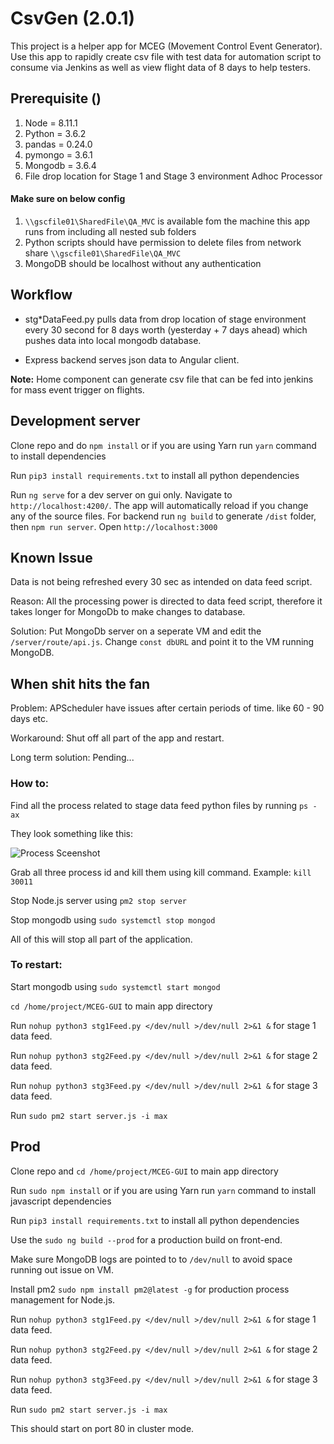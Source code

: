 # CsvGen (2.0.1)

This project is a helper app for MCEG (Movement Control Event Generator). Use this app to rapidly create csv file with test data for automation script to consume via Jenkins as well as view flight data of 8 days to help testers.
## Prerequisite ()
1. Node = 8.11.1
2. Python = 3.6.2
3. pandas = 0.24.0
4. pymongo = 3.6.1
5. Mongodb = 3.6.4
6. File drop location for Stage 1 and Stage 3 environment Adhoc Processor
#### Make sure on below config
 1. `\\gscfile01\SharedFile\QA_MVC` is available fom the machine this app runs from including all nested sub folders
 2. Python scripts should have permission to delete files from network share `\\gscfile01\SharedFile\QA_MVC`
 3. MongoDB should be localhost without any authentication

 
## Workflow

 - stg*DataFeed.py  pulls data from drop location of stage environment every 30 second for 8 days worth (yesterday + 7 days ahead) which pushes data into local mongodb database.

 - Express backend serves json data to Angular client.

**Note:** Home component can generate csv file that can be fed into jenkins for mass event trigger on flights.



## Development server

Clone repo and do `npm install` or if you are using Yarn run `yarn` command to install dependencies

Run `pip3 install requirements.txt` to install all python dependencies

Run `ng serve` for a dev server on gui only. Navigate to `http://localhost:4200/`. The app will automatically reload if you change any of the source files.
For backend run `ng build` to generate `/dist` folder, then `npm run server`. Open `http://localhost:3000`

## Known Issue
Data is not being refreshed every 30 sec as intended on data feed script.

Reason: All the processing power is directed to data feed script, therefore it takes longer for MongoDb to make changes to database.

Solution: Put MongoDb server on a seperate VM and edit the `/server/route/api.js`. Change `const dbURL` and point it to the VM running MongoDB.

## When shit hits the fan
Problem: APScheduler have issues after certain periods of time. like 60 - 90 days etc.

Workaround: Shut off all part of the app and restart.

Long term solution: Pending...

### How to:

Find all the process related to stage data feed python files by running `ps -ax`

They look something like this:

![Process Sceenshot](https://github.com/adnanmc/MCEG-GUI/blob/master/processScreenshot.PNG)

Grab all three process id and kill them using kill command. Example: `kill 30011`

Stop Node.js server using `pm2 stop server`

Stop mongodb using `sudo systemctl stop mongod`

All of this will stop all part of the application.

### To restart:

Start mongodb using `sudo systemctl start mongod`

`cd /home/project/MCEG-GUI` to main app directory

Run `nohup python3 stg1Feed.py </dev/null >/dev/null 2>&1 &` for stage 1 data feed.

Run `nohup python3 stg2Feed.py </dev/null >/dev/null 2>&1 &` for stage 2 data feed.

Run `nohup python3 stg3Feed.py </dev/null >/dev/null 2>&1 &` for stage 3 data feed.

Run `sudo pm2 start server.js -i max`

## Prod
Clone repo and `cd /home/project/MCEG-GUI` to main app directory

Run `sudo npm install` or if you are using Yarn run `yarn` command to install javascript dependencies

Run `pip3 install requirements.txt` to install all python dependencies

Use the `sudo ng build --prod` for a production build on front-end.

Make sure MongoDB logs are pointed to to `/dev/null` to avoid space running out issue on VM.

Install pm2 `sudo npm install pm2@latest -g` for production process management for Node.js.

Run `nohup python3 stg1Feed.py </dev/null >/dev/null 2>&1 &` for stage 1 data feed.

Run `nohup python3 stg2Feed.py </dev/null >/dev/null 2>&1 &` for stage 2 data feed.

Run `nohup python3 stg3Feed.py </dev/null >/dev/null 2>&1 &` for stage 3 data feed.

Run `sudo pm2 start server.js -i max`

This should start on port 80 in cluster mode.
